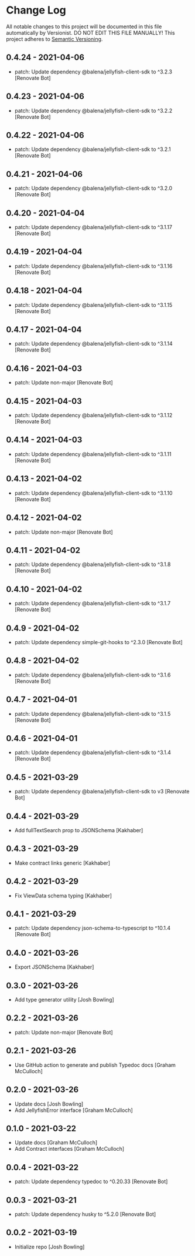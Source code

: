 # Change Log

All notable changes to this project will be documented in this file
automatically by Versionist. DO NOT EDIT THIS FILE MANUALLY!
This project adheres to [Semantic Versioning](http://semver.org/).

## 0.4.24 - 2021-04-06

* patch: Update dependency @balena/jellyfish-client-sdk to ^3.2.3 [Renovate Bot]

## 0.4.23 - 2021-04-06

* patch: Update dependency @balena/jellyfish-client-sdk to ^3.2.2 [Renovate Bot]

## 0.4.22 - 2021-04-06

* patch: Update dependency @balena/jellyfish-client-sdk to ^3.2.1 [Renovate Bot]

## 0.4.21 - 2021-04-06

* patch: Update dependency @balena/jellyfish-client-sdk to ^3.2.0 [Renovate Bot]

## 0.4.20 - 2021-04-04

* patch: Update dependency @balena/jellyfish-client-sdk to ^3.1.17 [Renovate Bot]

## 0.4.19 - 2021-04-04

* patch: Update dependency @balena/jellyfish-client-sdk to ^3.1.16 [Renovate Bot]

## 0.4.18 - 2021-04-04

* patch: Update dependency @balena/jellyfish-client-sdk to ^3.1.15 [Renovate Bot]

## 0.4.17 - 2021-04-04

* patch: Update dependency @balena/jellyfish-client-sdk to ^3.1.14 [Renovate Bot]

## 0.4.16 - 2021-04-03

* patch: Update non-major [Renovate Bot]

## 0.4.15 - 2021-04-03

* patch: Update dependency @balena/jellyfish-client-sdk to ^3.1.12 [Renovate Bot]

## 0.4.14 - 2021-04-03

* patch: Update dependency @balena/jellyfish-client-sdk to ^3.1.11 [Renovate Bot]

## 0.4.13 - 2021-04-02

* patch: Update dependency @balena/jellyfish-client-sdk to ^3.1.10 [Renovate Bot]

## 0.4.12 - 2021-04-02

* patch: Update non-major [Renovate Bot]

## 0.4.11 - 2021-04-02

* patch: Update dependency @balena/jellyfish-client-sdk to ^3.1.8 [Renovate Bot]

## 0.4.10 - 2021-04-02

* patch: Update dependency @balena/jellyfish-client-sdk to ^3.1.7 [Renovate Bot]

## 0.4.9 - 2021-04-02

* patch: Update dependency simple-git-hooks to ^2.3.0 [Renovate Bot]

## 0.4.8 - 2021-04-02

* patch: Update dependency @balena/jellyfish-client-sdk to ^3.1.6 [Renovate Bot]

## 0.4.7 - 2021-04-01

* patch: Update dependency @balena/jellyfish-client-sdk to ^3.1.5 [Renovate Bot]

## 0.4.6 - 2021-04-01

* patch: Update dependency @balena/jellyfish-client-sdk to ^3.1.4 [Renovate Bot]

## 0.4.5 - 2021-03-29

* patch: Update dependency @balena/jellyfish-client-sdk to v3 [Renovate Bot]

## 0.4.4 - 2021-03-29

* Add fullTextSearch prop to JSONSchema [Kakhaber]

## 0.4.3 - 2021-03-29

* Make contract links generic [Kakhaber]

## 0.4.2 - 2021-03-29

* Fix ViewData schema typing [Kakhaber]

## 0.4.1 - 2021-03-29

* patch: Update dependency json-schema-to-typescript to ^10.1.4 [Renovate Bot]

## 0.4.0 - 2021-03-26

* Export JSONSchema [Kakhaber]

## 0.3.0 - 2021-03-26

* Add type generator utility [Josh Bowling]

## 0.2.2 - 2021-03-26

* patch: Update non-major [Renovate Bot]

## 0.2.1 - 2021-03-26

* Use GitHub action to generate and publish Typedoc docs [Graham McCulloch]

## 0.2.0 - 2021-03-26

* Update docs [Josh Bowling]
* Add JellyfishError interface [Graham McCulloch]

## 0.1.0 - 2021-03-22

* Update docs [Graham McCulloch]
* Add Contract interfaces [Graham McCulloch]

## 0.0.4 - 2021-03-22

* patch: Update dependency typedoc to ^0.20.33 [Renovate Bot]

## 0.0.3 - 2021-03-21

* patch: Update dependency husky to ^5.2.0 [Renovate Bot]

## 0.0.2 - 2021-03-19

* Initialize repo [Josh Bowling]
